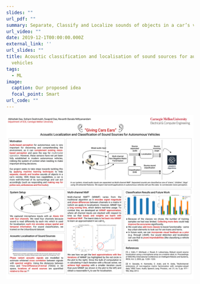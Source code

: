 ```yaml
---
slides: ""
url_pdf: ""
summary: Separate, Classify and Localize sounds of objects in a car’s vicinity.
url_video: ""
date: 2019-12-1T00:00:00.000Z
external_link: ''
url_slides: ""
title: Acoustic classification and localisation of sound sources for autonomous
  vehicles
tags:
  - ML
image:
  caption: Our proposed idea
  focal_point: Smart
url_code: ""
---
```



![](mlsp-project-poster.png)
